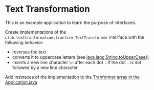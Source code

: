 # Text Transformation

This is an example application to learn the purpose of interfaces.

Create implementations of the `club.texttranformation.tranform.TextTransformer` interface with
the following behavior:

- reverses the text
- converts it to uppercase letters (see [
  java.lang.String.toUpperCase()](https://docs.oracle.com/en/java/javase/21/docs/api/java.base/java/lang/String.html#toUpperCase())
- inserts a new line character `\n` after each dot `.` if the dot `.` is not followed by a new line
  character.

Add instnaces of the implementation to the
[Tranformer array in the Application.java](https://github.com/jstanik/text-transformation/blob/main/src/main/java/club/texttransformation/Application.java#L27).
